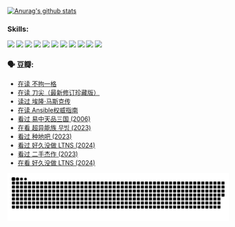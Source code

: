 
[![Anurag's github stats](https://github-readme-stats.vercel.app/api?username=w940853815)](https://github.com/anuraghazra/github-readme-stats)

### Skills:

<code><img height="32" src="https://cdn.jsdelivr.net/npm/simple-icons@v5/icons/python.svg"></code>
<code><img height="32" src="https://cdn.jsdelivr.net/npm/simple-icons@v5/icons/javascript.svg"></code>
<code><img height="32" src="https://cdn.jsdelivr.net/npm/simple-icons@v5/icons/django.svg"></code>
<code><img height="32" src="https://cdn.jsdelivr.net/npm/simple-icons@v5/icons/flask.svg"></code>
<code><img height="32" src="https://cdn.jsdelivr.net/npm/simple-icons@v5/icons/vuetify.svg"></code>
<code><img height="32" src="https://cdn.jsdelivr.net/npm/simple-icons@v5/icons/git.svg"></code>
<code><img height="32" src="https://cdn.jsdelivr.net/npm/simple-icons@v5/icons/docker.svg"></code>
<code><img height="32" src="https://cdn.jsdelivr.net/npm/simple-icons@v5/icons/postgresql.svg"></code>
<code><img height="32" src="https://cdn.jsdelivr.net/npm/simple-icons@v5/icons/elasticsearch.svg"></code>
<code><img height="32" src="https://cdn.jsdelivr.net/npm/simple-icons@v5/icons/macos.svg"></code>
<code><img height="32" src="https://cdn.jsdelivr.net/npm/simple-icons@v5/icons/linux.svg"></code>

### 🗣 豆瓣:

<!-- DOUBAN-ACTIVITIES:START -->
- [在读 不拘一格](https://www.douban.com/people/136069238/status/4541712161/?_i=09957627)
- [在读 刀尖（最新修订珍藏版）](https://www.douban.com/people/136069238/status/4541711339/?_i=09957627)
- [读过 埃隆·马斯克传](https://www.douban.com/people/136069238/status/4541710351/?_i=09957627)
- [在读 Ansible权威指南](https://www.douban.com/people/136069238/status/4539151450/?_i=09957627)
- [看过 易中天品三国‎ (2006)](https://www.douban.com/people/136069238/status/4529910812/?_i=09957627)
- [在看 超异能族 무빙‎ (2023)](https://www.douban.com/people/136069238/status/4527291077/?_i=09957627)
- [看过 种地吧‎ (2023)](https://www.douban.com/people/136069238/status/4527289637/?_i=09957627)
- [看过 好久没做 LTNS‎ (2024)](https://www.douban.com/people/136069238/status/4527289515/?_i=09957627)
- [看过 二手杰作‎ (2023)](https://www.douban.com/people/136069238/status/4522502716/?_i=09957627)
- [在看 好久没做 LTNS‎ (2024)](https://www.douban.com/people/136069238/status/4521969883/?_i=09957627)
<!-- DOUBAN-ACTIVITIES:END -->


![Snake animation](https://raw.githubusercontent.com/w940853815/w940853815/output/github-contribution-grid-snake.svg)

<!--
**w940853815/w940853815** is a ✨ _special_ ✨ repository because its `README.md` (this file) appears on your GitHub profile.

Here are some ideas to get you started:

- 🔭 I’m currently working on ...
- 🌱 I’m currently learning ...
- 👯 I’m looking to collaborate on ...
- 🤔 I’m looking for help with ...
- 💬 Ask me about ...
- 📫 How to reach me: ...
- 😄 Pronouns: ...
- ⚡ Fun fact: ...
-->
